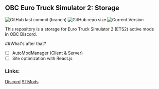## OBC Euro Truck Simulator 2: Storage

![GitHub last commit (branch)](https://img.shields.io/github/last-commit/worldspawn-web/obc-ets2-storage/main)
![GitHub repo size](https://img.shields.io/github/repo-size/worldspawn-web/obc-ets2-storage)
![Current Version](https://img.shields.io/badge/ETS_Version-1.48-purple)

This repository is a storage for Euro Truck Simulator 2 (ETS2) active mods in OBC Discord.

##What's after that?

- [ ] AutoModManager (Client & Server)
- [ ] Site optimization with React.js

### Links:

[Discord](https://discord.gg/UjvjjMSCex)
[STMods](https://stmods.org/euro_truck_simulator_2/)
